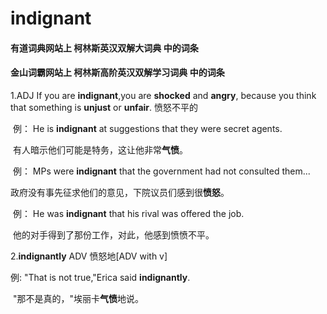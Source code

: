 # indignant

#### 有道词典网站上     **柯林斯英汉双解大词典**    中的词条

#### 金山词霸网站上 柯林斯高阶英汉双解学习词典 中的词条

1.ADJ  If you are **indignant**,you are **shocked** and **angry**, because you think that something is **unjust** or **unfair**. 愤怒不平的

​	例： He is **indignant** at suggestions that they were secret agents.

​			有人暗示他们可能是特务，这让他非常**气愤**。

​	例： MPs were **indignant** that the government had not consulted them...

​			政府没有事先征求他们的意见，下院议员们感到很**愤怒**。

​	例： He was **indignant** that his rival was offered the job.

​			 他的对手得到了那份工作，对此，他感到愤愤不平。

2.**indignantly**  ADV 愤怒地[ADV with v]

例: "That is not true,"Erica said **indignantly**.

​		"那不是真的，"埃丽卡**气愤**地说。